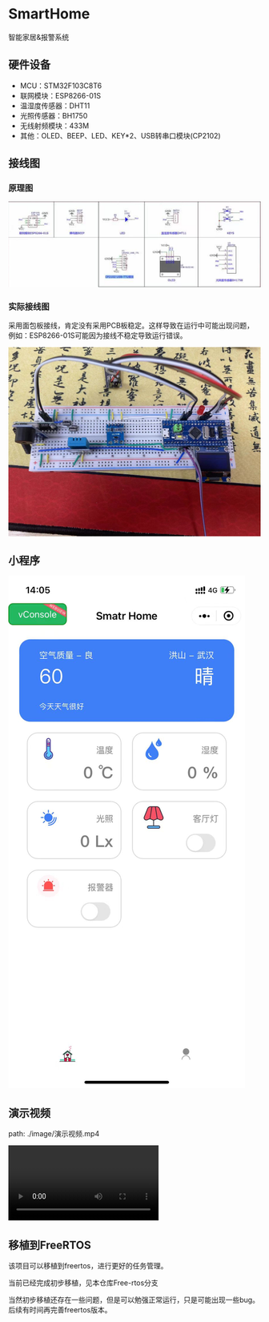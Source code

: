 # SmartHome

智能家居&报警系统

## 硬件设备

- MCU：STM32F103C8T6
- 联网模块：ESP8266-01S
- 温湿度传感器：DHT11
- 光照传感器：BH1750
- 无线射频模块：433M
- 其他：OLED、BEEP、LED、KEY*2、USB转串口模块(CP2102)

## 接线图

### 原理图

![接线图_原理图](./Image/接线图_原理图.jpg)

### 实际接线图

采用面包板接线，肯定没有采用PCB板稳定。这样导致在运行中可能出现问题，例如：ESP8266-01S可能因为接线不稳定导致运行错误。

![接线图_实际接线图](./Image/接线图_实际接线图.jpg)

## 小程序

![mp_UI](./Image/mp_UI.jpg)

## 演示视频

path: ./image/演示视频.mp4

<video src="./Image/演示视频.mp4"></video>

## 移植到FreeRTOS

该项目可以移植到freertos，进行更好的任务管理。

当前已经完成初步移植，见本仓库Free-rtos分支

当然初步移植还存在一些问题，但是可以勉强正常运行，只是可能出现一些bug。后续有时间再完善freertos版本。
